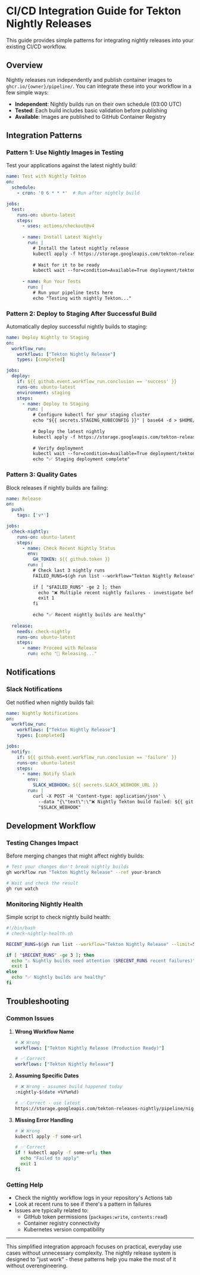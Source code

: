 # CI/CD Integration Guide for Tekton Nightly Releases

This guide provides simple patterns for integrating nightly releases into your existing CI/CD workflow.

## Overview

Nightly releases run independently and publish container images to `ghcr.io/{owner}/pipeline/`. You can integrate these into your workflow in a few simple ways:

- **Independent**: Nightly builds run on their own schedule (03:00 UTC)
- **Tested**: Each build includes basic validation before publishing
- **Available**: Images are published to GitHub Container Registry

## Integration Patterns

### Pattern 1: Use Nightly Images in Testing

Test your applications against the latest nightly build:

```yaml
name: Test with Nightly Tekton
on:
  schedule:
    - cron: '0 6 * * *'  # Run after nightly build

jobs:
  test:
    runs-on: ubuntu-latest
    steps:
      - uses: actions/checkout@v4
      
      - name: Install Latest Nightly
        run: |
          # Install the latest nightly release
          kubectl apply -f https://storage.googleapis.com/tekton-releases-nightly/pipeline/nightly/latest/release.yaml
          
          # Wait for it to be ready
          kubectl wait --for=condition=Available=True deployment/tekton-pipelines-controller -n tekton-pipelines --timeout=300s
          
      - name: Run Your Tests
        run: |
          # Run your pipeline tests here
          echo "Testing with nightly Tekton..."
```

### Pattern 2: Deploy to Staging After Successful Build

Automatically deploy successful nightly builds to staging:

```yaml
name: Deploy Nightly to Staging
on:
  workflow_run:
    workflows: ["Tekton Nightly Release"]
    types: [completed]

jobs:
  deploy:
    if: ${{ github.event.workflow_run.conclusion == 'success' }}
    runs-on: ubuntu-latest
    environment: staging
    steps:
      - name: Deploy to Staging
        run: |
          # Configure kubectl for your staging cluster
          echo "${{ secrets.STAGING_KUBECONFIG }}" | base64 -d > $HOME/.kube/config
          
          # Deploy the latest nightly
          kubectl apply -f https://storage.googleapis.com/tekton-releases-nightly/pipeline/nightly/latest/release.yaml
          
          # Verify deployment
          kubectl wait --for=condition=Available=True deployment/tekton-pipelines-controller -n tekton-pipelines --timeout=300s
          echo "✅ Staging deployment complete"
```

### Pattern 3: Quality Gates

Block releases if nightly builds are failing:

```yaml
name: Release
on:
  push:
    tags: ['v*']

jobs:
  check-nightly:
    runs-on: ubuntu-latest
    steps:
      - name: Check Recent Nightly Status
        env:
          GH_TOKEN: ${{ github.token }}
        run: |
          # Check last 3 nightly runs
          FAILED_RUNS=$(gh run list --workflow="Tekton Nightly Release" --limit=3 --json=conclusion --jq '[.[] | select(.conclusion == "failure")] | length')
          
          if [ "$FAILED_RUNS" -ge 2 ]; then
            echo "❌ Multiple recent nightly failures - investigate before releasing"
            exit 1
          fi
          
          echo "✅ Recent nightly builds are healthy"
          
  release:
    needs: check-nightly
    runs-on: ubuntu-latest
    steps:
      - name: Proceed with Release
        run: echo "🚀 Releasing..."
```

## Notifications

### Slack Notifications

Get notified when nightly builds fail:

```yaml
name: Nightly Notifications
on:
  workflow_run:
    workflows: ["Tekton Nightly Release"]
    types: [completed]

jobs:
  notify:
    if: ${{ github.event.workflow_run.conclusion == 'failure' }}
    runs-on: ubuntu-latest
    steps:
      - name: Notify Slack
        env:
          SLACK_WEBHOOK: ${{ secrets.SLACK_WEBHOOK_URL }}
        run: |
          curl -X POST -H 'Content-type: application/json' \
            --data "{\"text\":\"❌ Nightly Tekton build failed: ${{ github.event.workflow_run.html_url }}\"}" \
            "$SLACK_WEBHOOK"
```

## Development Workflow

### Testing Changes Impact

Before merging changes that might affect nightly builds:

```bash
# Test your changes don't break nightly builds
gh workflow run "Tekton Nightly Release" --ref your-branch

# Wait and check the result
gh run watch
```

### Monitoring Nightly Health

Simple script to check nightly build health:

```bash
#!/bin/bash
# check-nightly-health.sh

RECENT_RUNS=$(gh run list --workflow="Tekton Nightly Release" --limit=5 --json=conclusion --jq '[.[] | select(.conclusion == "failure")] | length')

if [ "$RECENT_RUNS" -ge 3 ]; then
  echo "⚠️ Nightly builds need attention ($RECENT_RUNS recent failures)"
  exit 1
else
  echo "✅ Nightly builds are healthy"
fi
```

## Troubleshooting

### Common Issues

1. **Wrong Workflow Name**
   ```yaml
   # ❌ Wrong
   workflows: ["Tekton Nightly Release (Production Ready)"]
   
   # ✅ Correct
   workflows: ["Tekton Nightly Release"]
   ```

2. **Assuming Specific Dates**
   ```bash
   # ❌ Wrong - assumes build happened today
   :nightly-$(date +%Y%m%d)
   
   # ✅ Correct - use latest
   https://storage.googleapis.com/tekton-releases-nightly/pipeline/nightly/latest/release.yaml
   ```

3. **Missing Error Handling**
   ```bash
   # ❌ Wrong
   kubectl apply -f some-url
   
   # ✅ Correct
   if ! kubectl apply -f some-url; then
     echo "Failed to apply"
     exit 1
   fi
   ```

### Getting Help

- Check the nightly workflow logs in your repository's Actions tab
- Look at recent runs to see if there's a pattern in failures
- Issues are typically related to:
  - GitHub token permissions (`packages:write`, `contents:read`)
  - Container registry connectivity
  - Kubernetes version compatibility

---

This simplified integration approach focuses on practical, everyday use cases without unnecessary complexity. The nightly release system is designed to "just work" - these patterns help you make the most of it without overengineering.
